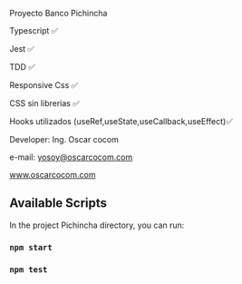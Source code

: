 Proyecto Banco Pichincha

Typescript ✅

Jest ✅

TDD ✅

Responsive Css ✅

CSS sin librerias ✅

Hooks utilizados (useRef,useState,useCallback,useEffect)✅


Developer: Ing. Oscar cocom

e-mail: yosoy@oscarcocom.com

www.oscarcocom.com

## Available Scripts

In the project Pichincha directory, you can run:

### `npm start`
### `npm test`

